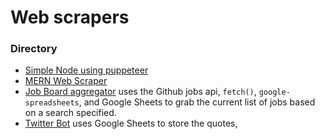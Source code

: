 # Web scrapers

### Directory

- [Simple Node using puppeteer]()
- [MERN Web Scraper]()
- [Job Board aggregator]() uses the Github jobs api, `fetch()`, `google-spreadsheets`, and Google Sheets to grab the current list of jobs based on a search specified.
- [Twitter Bot]() uses Google Sheets to store the quotes,
